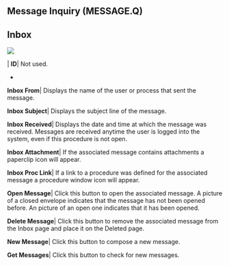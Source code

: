 ## Message Inquiry (MESSAGE.Q)
<PageHeader />

## Inbox

![](./MESSAGE-Q-1.jpg)

| **ID**|  Not used.

-  
**Inbox From**|  Displays the name of the user or process that sent the
message.

**Inbox Subject**|  Displays the subject line of the message.

**Inbox Received**|  Displays the date and time at which the message was
received. Messages are received anytime the user is logged into the system,
even if this procedure is not open.

**Inbox Attachment**|  If the associated message contains attachments a
paperclip icon will appear.

**Inbox Proc Link**|  If a link to a procedure was defined for the associated
message a procedure window icon will appear.

**Open Message**|  Click this button to open the associated message. A picture
of a closed envelope indicates that the message has not been opened before. An
picture of an open one indicates that it has been opened.

**Delete Message**|  Click this button to remove the associated message from
the Inbox page and place it on the Deleted page.

**New Message**|  Click this button to compose a new message.

**Get Messages**|  Click this button to check for new messages.


<badge text= "Version 8.10.57 " vertical="middle" />

<PageFooter />
